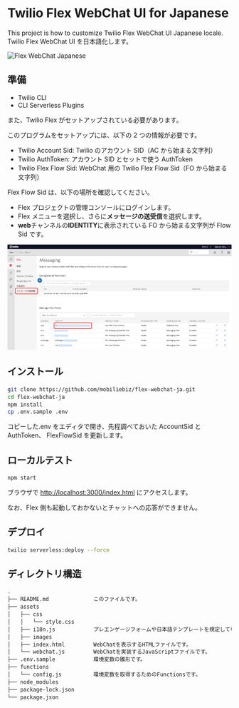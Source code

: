 # Twilio Flex WebChat UI for Japanese

This project is how to customize Twilio Flex WebChat UI Japanese locale.
Twilio Flex WebChat UI を日本語化します。

![Flex WebChat Japanese](./images/FlexWebChatJapanese.gif)

## 準備

- Twilio CLI
- CLI Serverless Plugins

また、Twilio Flex がセットアップされている必要があります。

このプログラムをセットアップには、以下の 2 つの情報が必要です。

- Twilio Account Sid: Twilio のアカウント SID（AC から始まる文字列）
- Twilio AuthToken: アカウント SID とセットで使う AuthToken
- Twilio Flex Flow Sid: WebChat 用の Twilio Flex Flow Sid（FO から始まる文字列）

Flex Flow Sid は、以下の場所を確認してください。

- Flex プロジェクトの管理コンソールにログインします。
- Flex メニューを選択し、さらに**メッセージの送受信**を選択します。
- **web**チャンネルの**IDENTITY**に表示されている FO から始まる文字列が Flow Sid です。

![Flex flow sid](./images/flowSid.png)

## インストール

```sh
git clone https://github.com/mobiliebiz/flex-webchat-ja.git
cd flex-webchat-ja
npm install
cp .env.sample .env
```

コピーした.env をエディタで開き、先程調べておいた AccountSid と AuthToken、 FlexFlowSid を更新します。

## ローカルテスト

```sh
npm start
```

ブラウザで
[http://localhost:3000/index.html](http://localhost:3000/index.html)
にアクセスします。

なお、Flex 側も起動しておかないとチャットへの応答ができません。

## デプロイ

```sh
twilio serverless:deploy --force
```

## ディレクトリ構造

```sh
.
├── README.md              このファイルです。
├── assets
│   ├── css
│   │   └── style.css
│   ├── i18n.js            プレエンゲージフォームや日本語テンプレートを規定しているファイルです。
│   ├── images
│   ├── index.html         WebChatを表示するHTMLファイルです。
│   └── webchat.js         WebChatを実装するJavaScriptファイルです。
├── .env.sample            環境変数の雛形です。
├── functions
│   └── config.js          環境変数を取得するためのFunctionsです。
├── node_modules
├── package-lock.json
└── package.json
```
